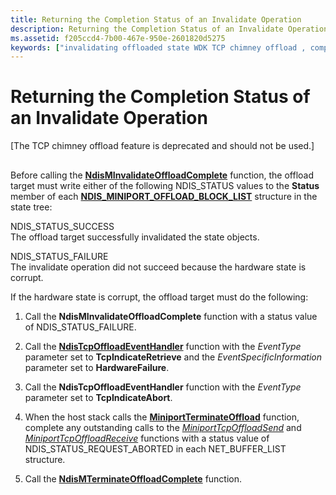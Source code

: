 ```yaml
---
title: Returning the Completion Status of an Invalidate Operation
description: Returning the Completion Status of an Invalidate Operation
ms.assetid: f205ccd4-7b00-467e-950e-2601820d5275
keywords: ["invalidating offloaded state WDK TCP chimney offload , completion status", "completion status of invalidation WDK TCP chimney offload"]
---
```


# Returning the Completion Status of an Invalidate Operation


\[The TCP chimney offload feature is deprecated and should not be used.\]

## <a href="" id="ddk-returning-the-completion-status-of-an-invalidate-operation-ng"></a>


Before calling the [**NdisMInvalidateOffloadComplete**](https://msdn.microsoft.com/library/windows/hardware/ff563609) function, the offload target must write either of the following NDIS\_STATUS values to the **Status** member of each [**NDIS\_MINIPORT\_OFFLOAD\_BLOCK\_LIST**](https://msdn.microsoft.com/library/windows/hardware/ff566469) structure in the state tree:

<a href="" id="ndis-status-success"></a>NDIS\_STATUS\_SUCCESS  
The offload target successfully invalidated the state objects.

<a href="" id="ndis-status-failure"></a>NDIS\_STATUS\_FAILURE  
The invalidate operation did not succeed because the hardware state is corrupt.

If the hardware state is corrupt, the offload target must do the following:

1.  Call the **NdisMInvalidateOffloadComplete** function with a status value of NDIS\_STATUS\_FAILURE.

2.  Call the [**NdisTcpOffloadEventHandler**](https://msdn.microsoft.com/library/windows/hardware/ff564595) function with the *EventType* parameter set to **TcpIndicateRetrieve** and the *EventSpecificInformation* parameter set to **HardwareFailure**.

3.  Call the **NdisTcpOffloadEventHandler** function with the *EventType* parameter set to **TcpIndicateAbort**.

4.  When the host stack calls the [**MiniportTerminateOffload**](https://msdn.microsoft.com/library/windows/hardware/ff559468) function, complete any outstanding calls to the [*MiniportTcpOffloadSend*](https://msdn.microsoft.com/library/windows/hardware/ff559464) and [*MiniportTcpOffloadReceive*](https://msdn.microsoft.com/library/windows/hardware/ff559460) functions with a status value of NDIS\_STATUS\_REQUEST\_ABORTED in each NET\_BUFFER\_LIST structure.

5.  Call the [**NdisMTerminateOffloadComplete**](https://msdn.microsoft.com/library/windows/hardware/ff563685) function.

 

 






